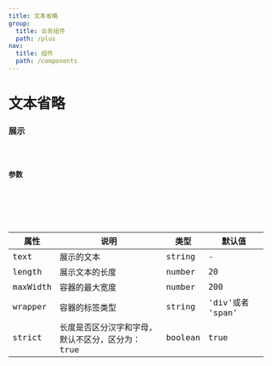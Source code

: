 ```yaml
---
title: 文本省略
group:
  title: 业务组件
  path: /plus
nav:
  title: 组件
  path: /components
---
```


# 文本省略
### 展示

<code src="./demos/demo.tsx" />

### 参数

<API />

###
| 属性 | 说明 | 类型 | 默认值 |
| --- | --- | --- | --- |
| text | 展示的文本 | string | - |
| length | 展示文本的长度 | number | 20 |
| maxWidth | 容器的最大宽度 | number | 200 |
| wrapper | 容器的标签类型 | string | 'div'或者 'span' |
| strict | 长度是否区分汉字和字母，默认不区分，区分为：true | boolean | true |
